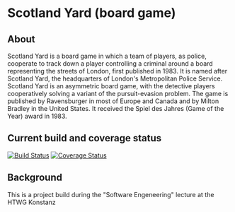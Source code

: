 # Scotland Yard (board game)

## About

Scotland Yard is a board game in which a team of players, as police, cooperate to track down a player controlling a criminal around a board representing the streets of London, first published in 1983. It is named after Scotland Yard, the headquarters of London's Metropolitan Police Service. Scotland Yard is an asymmetric board game, with the detective players cooperatively solving a variant of the pursuit-evasion problem. The game is published by Ravensburger in most of Europe and Canada and by Milton Bradley in the United States. It received the Spiel des Jahres (Game of the Year) award in 1983.

## Current build and coverage status

[![Build Status](https://travis-ci.org/tim-koehler/ScotlandYard.svg?branch=master)](https://travis-ci.org/tim-koehler/ScotlandYard)
[![Coverage Status](https://coveralls.io/repos/github/tim-koehler/ScotlandYard/badge.svg?branch=master)](https://coveralls.io/github/tim-koehler/ScotlandYard?branch=master)

## Background

This is a project build during the "Software Engeneering" lecture at the HTWG Konstanz
